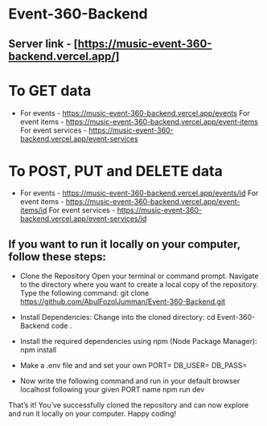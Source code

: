 # Event-360-Backend

## Server link - [https://music-event-360-backend.vercel.app/]

# To GET data

- For events - https://music-event-360-backend.vercel.app/events
  For event items - https://music-event-360-backend.vercel.app/event-items
  For event services - https://music-event-360-backend.vercel.app/event-services

# To POST, PUT and DELETE data

- For events - https://music-event-360-backend.vercel.app/events/id
  For event items - https://music-event-360-backend.vercel.app/event-items/id
  For event services - https://music-event-360-backend.vercel.app/event-services/id

## If you want to run it locally on your computer, follow these steps:

- Clone the Repository
  Open your terminal or command prompt.
  Navigate to the directory where you want to create a local copy of the repository.
  Type the following command:
  git clone https://github.com/AbulFozolJumman/Event-360-Backend.git

- Install Dependencies:
  Change into the cloned directory:
  cd Event-360-Backend
  code .

- Install the required dependencies using npm (Node Package Manager):
  npm install

- Make a .env file and and set your own
  PORT=
  DB_USER=
  DB_PASS=

- Now write the following command and run in your default browser localhost following your given PORT name
  npm run dev

That’s it! You’ve successfully cloned the repository and can now explore and run it locally on your computer. Happy coding!
